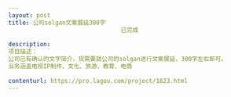 ```yaml
---                
layout: post       
title: 公司solgan文案展延300字
                                已完成
           
description: 
项目描述：
公司已有确认的文字简介，现需要就公司的solgan进行文案展延，300字左右即可。
业务涵盖电视IP制作、文化、旅游、教育、电商
     
contenturl: https://pro.lagou.com/project/1823.html      
---                 
```

